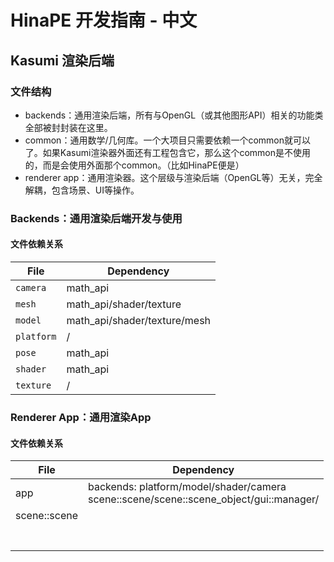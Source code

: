 # HinaPE 开发指南 - 中文

## Kasumi 渲染后端

### 文件结构

- backends：通用渲染后端，所有与OpenGL（或其他图形API）相关的功能类全部被封封装在这里。
- common：通用数学/几何库。一个大项目只需要依赖一个common就可以了。如果Kasumi渲染器外面还有工程包含它，那么这个common是不使用的，而是会使用外面那个common。（比如HinaPE便是）
- renderer app：通用渲染器。这个层级与渲染后端（OpenGL等）无关，完全解耦，包含场景、UI等操作。

### Backends：通用渲染后端开发与使用



#### 文件依赖关系

| File       | Dependency                   |
| ---------- | ---------------------------- |
| `camera`   | math_api                     |
| `mesh`     | math_api/shader/texture      |
| `model`    | math_api/shader/texture/mesh |
| `platform` | /                            |
| `pose`     | math_api                     |
| `shader`   | math_api                     |
| `texture`  | /                            |



### Renderer App：通用渲染App

#### 文件依赖关系

| File         | Dependency                                                   |
| ------------ | ------------------------------------------------------------ |
| app          | backends: platform/model/shader/camera<br />scene::scene/scene::scene_object/gui::manager/ |
| scene::scene |                                                              |
|              |                                                              |
|              |                                                              |
|              |                                                              |
|              |                                                              |
|              |                                                              |
|              |                                                              |
|              |                                                              |

